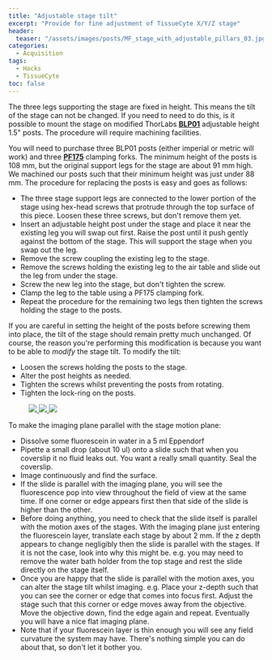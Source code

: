 ```yaml
---
title: "Adjustable stage tilt"
excerpt: "Provide for fine adjustment of TissueCyte X/Y/Z stage"
header:
  teaser: "/assets/images/posts/MF_stage_with_adjustable_pillars_03.jpg"
categories:
  - Acquisition
tags: 
  - Hacks
  - TissueCyte
toc: false
---
```

 
The three legs supporting the stage are fixed in height. 
This means the tilt of the stage can not be changed. 
If you need to need to do this, is it possible to mount the stage on modified ThorLabs [**BLP01**](https://www.thorlabs.com/newgrouppage9.cfm?objectgroup_ID=1740&pn=BLP01) adjustable height 1.5" posts. 
The procedure will require machining facilities.

You will need to purchase three BLP01 posts (either imperial or metric will work) and three [**PF175**](https://www.thorlabs.com/thorproduct.cfm?partnumber=PF175) clamping forks. The minimum height of the posts is 108 mm, but the original support legs for the stage are about 91 mm high. We machined our posts such that their minimum height was just under 88 mm. The procedure for replacing the posts is easy and goes as follows:

- The three stage support legs are connected to the lower portion of the stage using hex-head screws that protrude through the top surface of this piece. Loosen these three screws, but don't remove them yet.
- Insert an adjustable height post under the stage and place it near the existing leg you will swap out first. Raise the post until it push gently against the bottom of the stage. This will support the stage when you swap out the leg. 
- Remove the screw coupling the existing leg to the stage. 
- Remove the screws holding the existing leg to the air table and slide out the leg from under the stage. 
- Screw the new leg into the stage, but don't tighten the screw. 
- Clamp the leg to the table using a PF175 clamping fork. 
- Repeat the procedure for the remaining two legs then tighten the screws holding the stage to the posts. 

If you are careful in setting the height of the posts before screwing them into place, the tilt of the stage should remain pretty much unchanged. Of course, the reason you're performing this modification is because you want to be able to *modify* the stage tilt. To modify the tilt:

- Loosen the screws holding the posts to the stage. 
- Alter the post heights as needed. 
- Tighten the screws whilst preventing the posts from rotating.
- Tighten the lock-ring on the posts. 

<figure class="third">
<a href="{{ site.baseurl }}/assets/images/posts/MF_stage_with_adjustable_pillars_01.jpg"> <img src="{{ site.baseurl }}/assets/images/posts/MF_stage_with_adjustable_pillars_01.jpg"> </a>
<a href="{{ site.baseurl }}/assets/images/posts/MF_stage_with_adjustable_pillars_02.jpg"> <img src="{{ site.baseurl }}/assets/images/posts/MF_stage_with_adjustable_pillars_02.jpg"> </a>
<a href="{{ site.baseurl }}/assets/images/posts/MF_stage_with_adjustable_pillars_03.jpg"> <img src="{{ site.baseurl }}/assets/images/posts/MF_stage_with_adjustable_pillars_03.jpg"> </a>
</figure>

To make the imaging plane parallel with the stage motion plane:
- Dissolve some fluorescein in water in a 5 ml Eppendorf
- Pipette a small drop (about 10 ul) onto a slide such that when you coverslip it no fluid leaks out. 
You want a really small quantity. Seal the coverslip. 
- Image continuously and find the surface. 
- If the slide is parallel with the imaging plane, you will see the fluorescence pop into view throughout the field of view at the same time. If one corner or edge appears first then that side of the slide is higher than the other. 
- Before doing anything, you need to check that the slide itself is parallel with the motion axes of the stages. With the imaging plane just entering the fluorescein layer, translate each stage by about 2 mm. If the z depth appears to change negligibly then the slide is parallel with the stages. If it is not the case, look into why this might be. e.g. you may need to remove the water bath holder from the top stage and rest the slide directly on the stage itself. 
- Once you are happy that the slide is parallel with the motion axes, you can alter the stage tilt whilst imaging. e.g. Place your z-depth such that you can see the corner or edge that comes into focus first. Adjust the stage such that this corner or edge moves away from the objective. Move the objective down, find the edge again and repeat. Eventually you will have a nice flat imaging plane. 
- Note that if your fluorescein layer is thin enough you will see any field curvature the system may have. There's nothing simple you can do about that, so don't let it bother you. 

